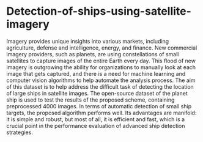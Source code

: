 # Detection-of-ships-using-satellite-imagery
Imagery provides unique insights into various markets, including agriculture, defense and intelligence, energy, and finance. New commercial imagery providers, such as planets, are using constellations of small satellites to capture images of the entire Earth every day. This flood of new imagery is outgrowing the ability for organizations to manually look at each image that gets captured, and there is a need for machine learning and computer vision algorithms to help automate the analysis process. The aim of this dataset is to help address the difficult task of detecting the location of large ships in satellite images. The open-source dataset of the planet ship is used to test the results of the proposed scheme, containing preprocessed 4000 images. In terms of automatic detection of small ship targets, the proposed algorithm performs well. Its advantages are manifold: it is simple and robust, but most of all, it is efficient and fast, which is a crucial point in the performance evaluation of advanced ship detection strategies.
